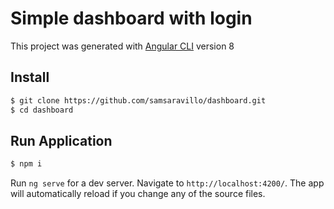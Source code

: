 # Simple dashboard with login

This project was generated with [Angular CLI](https://github.com/angular/angular-cli) version 8

## Install

```bash
$ git clone https://github.com/samsaravillo/dashboard.git
$ cd dashboard
```

## Run Application
```bash
$ npm i
```

Run `ng serve` for a dev server. Navigate to `http://localhost:4200/`. 
The app will automatically reload if you change any of the source files.

